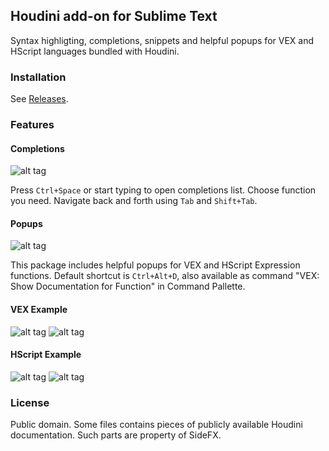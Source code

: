 ## Houdini add-on for Sublime Text
Syntax highligting, completions, snippets and helpful popups for VEX and HScript languages bundled with Houdini.


### Installation
See [Releases](https://github.com/teared/vex/releases).


### Features

#### Completions
![alt tag](https://github.com/teared/vex/blob/master/develop/img/completion.gif)

Press `Ctrl+Space` or start typing to open completions list. Choose function you need. Navigate back and forth using `Tab` and `Shift+Tab`.


#### Popups
![alt tag](https://github.com/teared/vex/blob/master/develop/img/helpcard.png)

This package includes helpful popups for VEX and HScript Expression functions. Default shortcut is `Ctrl+Alt+D`, also available as command "VEX: Show Documentation for Function" in Command Pallette.


#### VEX Example
![alt tag](https://github.com/teared/vex/blob/master/develop/img/vex.png)
![alt tag](https://github.com/teared/vex/blob/master/develop/img/wrangle.png)


#### HScript Example
![alt tag](https://github.com/teared/vex/blob/master/develop/img/hscript-expressions.png)
![alt tag](https://github.com/teared/vex/blob/master/develop/img/hscript.png)


### License
Public domain. Some files contains pieces of publicly available Houdini documentation. Such parts are property of SideFX.
